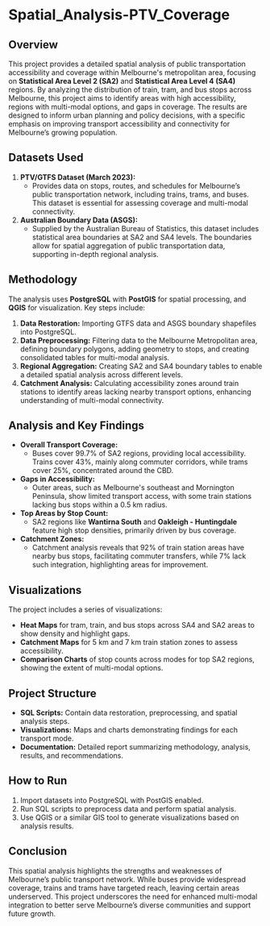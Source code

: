 # Spatial_Analysis-PTV_Coverage

## Overview
This project provides a detailed spatial analysis of public transportation accessibility and coverage within Melbourne's metropolitan area, focusing on **Statistical Area Level 2 (SA2)** and **Statistical Area Level 4 (SA4)** regions. By analyzing the distribution of train, tram, and bus stops across Melbourne, this project aims to identify areas with high accessibility, regions with multi-modal options, and gaps in coverage. The results are designed to inform urban planning and policy decisions, with a specific emphasis on improving transport accessibility and connectivity for Melbourne’s growing population.

## Datasets Used
1. **PTV/GTFS Dataset (March 2023):**
   - Provides data on stops, routes, and schedules for Melbourne’s public transportation network, including trains, trams, and buses. This dataset is essential for assessing coverage and multi-modal connectivity.
2. **Australian Boundary Data (ASGS):**
   - Supplied by the Australian Bureau of Statistics, this dataset includes statistical area boundaries at SA2 and SA4 levels. The boundaries allow for spatial aggregation of public transportation data, supporting in-depth regional analysis.

## Methodology
The analysis uses **PostgreSQL** with **PostGIS** for spatial processing, and **QGIS** for visualization. Key steps include:
1. **Data Restoration:** Importing GTFS data and ASGS boundary shapefiles into PostgreSQL.
2. **Data Preprocessing:** Filtering data to the Melbourne Metropolitan area, defining boundary polygons, adding geometry to stops, and creating consolidated tables for multi-modal analysis.
3. **Regional Aggregation:** Creating SA2 and SA4 boundary tables to enable a detailed spatial analysis across different levels.
4. **Catchment Analysis:** Calculating accessibility zones around train stations to identify areas lacking nearby transport options, enhancing understanding of multi-modal connectivity.

## Analysis and Key Findings
- **Overall Transport Coverage:** 
  - Buses cover 99.7% of SA2 regions, providing local accessibility. Trains cover 43%, mainly along commuter corridors, while trams cover 25%, concentrated around the CBD.
- **Gaps in Accessibility:** 
  - Outer areas, such as Melbourne's southeast and Mornington Peninsula, show limited transport access, with some train stations lacking bus stops within a 0.5 km radius.
- **Top Areas by Stop Count:** 
  - SA2 regions like **Wantirna South** and **Oakleigh - Huntingdale** feature high stop densities, primarily driven by bus coverage.
- **Catchment Zones:** 
  - Catchment analysis reveals that 92% of train station areas have nearby bus stops, facilitating commuter transfers, while 7% lack such integration, highlighting areas for improvement.

## Visualizations
The project includes a series of visualizations:
- **Heat Maps** for tram, train, and bus stops across SA4 and SA2 areas to show density and highlight gaps.
- **Catchment Maps** for 5 km and 7 km train station zones to assess accessibility.
- **Comparison Charts** of stop counts across modes for top SA2 regions, showing the extent of multi-modal options.

## Project Structure
- **SQL Scripts:** Contain data restoration, preprocessing, and spatial analysis steps.
- **Visualizations:** Maps and charts demonstrating findings for each transport mode.
- **Documentation:** Detailed report summarizing methodology, analysis, results, and recommendations.

## How to Run
1. Import datasets into PostgreSQL with PostGIS enabled.
2. Run SQL scripts to preprocess data and perform spatial analysis.
3. Use QGIS or a similar GIS tool to generate visualizations based on analysis results.

## Conclusion
This spatial analysis highlights the strengths and weaknesses of Melbourne’s public transport network. While buses provide widespread coverage, trains and trams have targeted reach, leaving certain areas underserved. This project underscores the need for enhanced multi-modal integration to better serve Melbourne’s diverse communities and support future growth.
